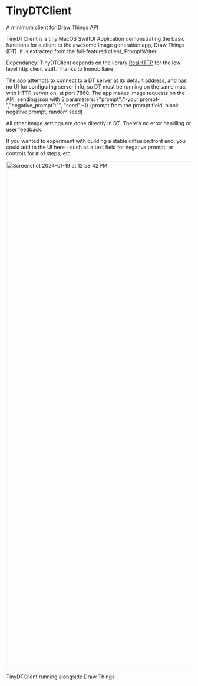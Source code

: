 # TinyDTClient
A minimum client for Draw Things API

TinyDTClient is a tiny MacOS SwiftUI Application demonstrating the basic functions for a client to the awesome Image generation app, Draw Things (DT). It is extracted from the full-featured client, PromptWriter.

Dependancy: TinyDTClient depends on the library [RealHTTP](https://github.com/immobiliare/RealHTTP) for the low level http client stuff. Thanks to Immobillaire

The app attempts to connect to a DT server at its default address, and has no UI for configuring server info, so DT must be running on the same mac, with HTTP server on, at port 7860.
The app makes image requests on the API,  sending json with 3 parameters: 
{"prompt":"-your prompt-","negative_prompt":"", "seed":-1} 
\(prompt from the prompt field, blank negative prompt, random seed\)

All other image settings are done directly in DT.
There's no error handling or user feedback.

If you wanted to experiment with building a stable diffusion front end, you could add to the UI here - such as a text field for negative prompt, or controls for # of steps, etc.

<img width="1373" alt="Screenshot 2024-01-19 at 12 58 42 PM" src="https://github.com/S1D1T1/TinyDTClient/assets/156350598/dbd609e6-af97-4e3e-8f54-c3a002ec0c07">

TinyDTClient running alongside Draw Things
